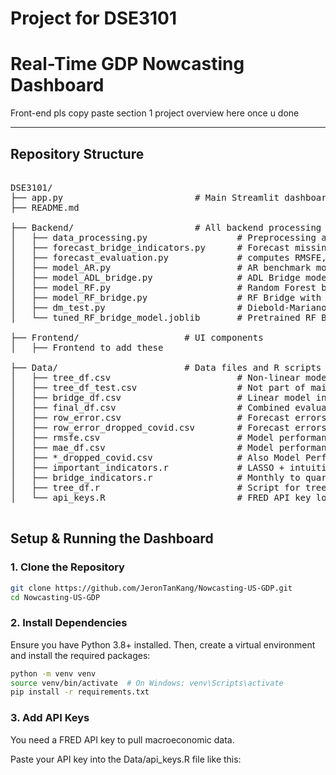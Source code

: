 # Project for DSE3101

# Real-Time GDP Nowcasting Dashboard

Front-end pls copy paste section 1 project overview here once u done

---

## Repository Structure
<pre>

DSE3101/
├── app.py                         # Main Streamlit dashboard entry point
├── README.md

├── Backend/                       # All backend processing and forecasting logic
│   ├── data_processing.py                 # Preprocessing and differencing
│   ├── forecast_bridge_indicators.py      # Forecast missing monthly data
│   ├── forecast_evaluation.py             # computes RMSFE, MAFE, Skew and Kurtosis
│   ├── model_AR.py                        # AR benchmark model
│   ├── model_ADL_bridge.py                # ADL Bridge model
│   ├── model_RF.py                        # Random Forest benchmark model
│   ├── model_RF_bridge.py                 # RF Bridge with hyperparameter tuning
│   ├── dm_test.py                         # Diebold-Mariano test
│   └── tuned_RF_bridge_model.joblib       # Pretrained RF Bridge model

├── Frontend/                    # UI components
│   ├── Frontend to add these

├── Data/                        # Data files and R scripts
│   ├── tree_df.csv                        # Non-linear model input
│   ├── tree_df_test.csv                   # Not part of main workflow. For manually testing.
│   ├── bridge_df.csv                      # Linear model input
│   ├── final_df.csv                       # Combined evaluation set
│   ├── row_error.csv                      # Forecast errors
│   ├── row_error_dropped_covid.csv        # Forecast errors without covid period
│   ├── rmsfe.csv                          # Model performance metrics
│   ├── mae_df.csv                         # Model performance metrics
│   ├── *_dropped_covid.csv                # Also Model Performance metrics but these Excludes COVID quarters
│   ├── important_indicators.r             # LASSO + intuition-based selection
│   ├── bridge_indicators.r                # Monthly to quarterly transformation
│   ├── tree_df.r                          # Script for tree_df construction
│   └── api_keys.R                         # FRED API key loader

</pre>


##  Setup & Running the Dashboard

### 1. Clone the Repository
```bash
git clone https://github.com/JeronTanKang/Nowcasting-US-GDP.git
cd Nowcasting-US-GDP
```

### 2. Install Dependencies
Ensure you have Python 3.8+ installed. Then, create a virtual environment and install the required packages:
```bash
python -m venv venv
source venv/bin/activate  # On Windows: venv\Scripts\activate
pip install -r requirements.txt
```

### 3. Add API Keys
You need a FRED API key to pull macroeconomic data.

Paste your API key into the Data/api_keys.R file like this:
